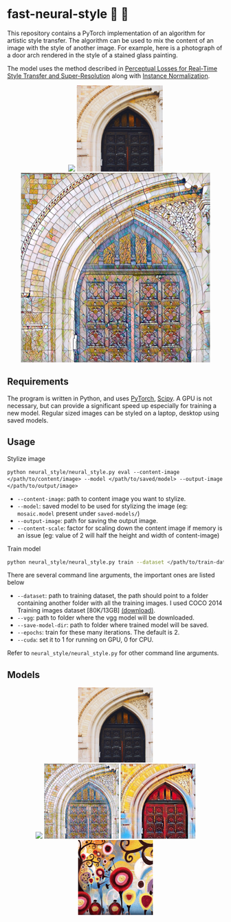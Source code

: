 # fast-neural-style :city_sunrise: :rocket:
This repository contains a PyTorch implementation of an algorithm for artistic style transfer. The algorithm can be used to mix the content of an image with the style of another image. For example, here is a photograph of a door arch rendered in the style of a stained glass painting.

The model uses the method described in [Perceptual Losses for Real-Time Style Transfer and Super-Resolution](https://arxiv.org/abs/1603.08155) along with [Instance Normalization](https://arxiv.org/pdf/1607.08022.pdf).

<p align="center">
    <img src="images/style-images/mosaic.jpg" height="200px">
    <img src="images/content-images/amber.jpg" height="200px">
    <img src="images/output-images/amber-mosaic.jpg" height="440px">
</p>

## Requirements
The program is written in Python, and uses [PyTorch](http://pytorch.org/), [Scipy](https://www.scipy.org). A GPU is not necessary, but can provide a significant speed up especially for training a new model. Regular sized images can be styled on a laptop, desktop using saved models.

## Usage
Stylize image
```
python neural_style/neural_style.py eval --content-image </path/to/content/image> --model </path/to/saved/model> --output-image </path/to/output/image>
```
* `--content-image`: path to content image you want to stylize.
* `--model`: saved model to be used for stylizing the image (eg: `mosaic.model` present under `saved-models/`)
* `--output-image`: path for saving the output image.
* `--content-scale`: factor for scaling down the content image if memory is an issue (eg: value of 2 will half the height and width of content-image)

Train model
```bash
python neural_style/neural_style.py train --dataset </path/to/train-dataset> --vgg </path/to/vgg/folder> --save-model-dir </path/to/save-models/folder> --epochs 2 --cuda 1
```

There are several command line arguments, the important ones are listed below
* `--dataset`: path to training dataset, the path should point to a folder containing another folder with all the training images. I used COCO 2014 Training images dataset [80K/13GB] [(download)](http://mscoco.org/dataset/#download).
* `--vgg`: path to folder where the vgg model will be downloaded.
* `--save-model-dir`: path to folder where trained model will be saved.
* `--epochs`: train for these many iterations. The default is 2.
* `--cuda`: set it to 1 for running on GPU, 0 for CPU.

Refer to ``neural_style/neural_style.py`` for other command line arguments.

## Models

<div align='center'>
  <img src='images/content-images/amber.jpg' height="174px">
</div>

<div align='center'>
  <img src='images/style-images/mosaic.jpg' height="174px">
  <img src='images/output-images/amber-mosaic.jpg' height="174px">
  <img src='images/output-images/amber-candy.jpg' height="174px">
  <img src='images/style-images/candy.jpg' height="174px">
</div>
